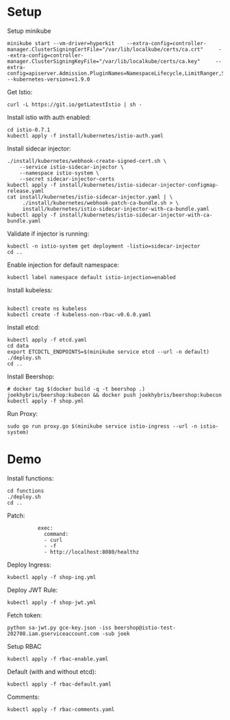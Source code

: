 # Setup

Setup minikube 

```
minikube start --vm-driver=hyperkit    --extra-config=controller-manager.ClusterSigningCertFile="/var/lib/localkube/certs/ca.crt"     --extra-config=controller-manager.ClusterSigningKeyFile="/var/lib/localkube/certs/ca.key"     --extra-config=apiserver.Admission.PluginNames=NamespaceLifecycle,LimitRanger,ServiceAccount,PersistentVolumeLabel,DefaultStorageClass,DefaultTolerationSeconds,MutatingAdmissionWebhook,ValidatingAdmissionWebhook,ResourceQuota     --kubernetes-version=v1.9.0
```

Get Istio:
```
curl -L https://git.io/getLatestIstio | sh -
```

Install istio with auth enabled:
```
cd istio-0.7.1
kubectl apply -f install/kubernetes/istio-auth.yaml
```

Install sidecar injector:
```
./install/kubernetes/webhook-create-signed-cert.sh \
    --service istio-sidecar-injector \
    --namespace istio-system \
    --secret sidecar-injector-certs
kubectl apply -f install/kubernetes/istio-sidecar-injector-configmap-release.yaml
cat install/kubernetes/istio-sidecar-injector.yaml | \
     ./install/kubernetes/webhook-patch-ca-bundle.sh > \
     install/kubernetes/istio-sidecar-injector-with-ca-bundle.yaml
kubectl apply -f install/kubernetes/istio-sidecar-injector-with-ca-bundle.yaml
```

Validate if injector is running:
```
kubectl -n istio-system get deployment -listio=sidecar-injector
cd ..
```

Enable injection for default namespace:
```
kubectl label namespace default istio-injection=enabled
```

Install kubeless:
```

kubectl create ns kubeless
kubectl create -f kubeless-non-rbac-v0.6.0.yaml 
```

Install etcd:
``` 
kubectl apply -f etcd.yaml
cd data
export ETCDCTL_ENDPOINTS=$(minikube service etcd --url -n default)
./deploy.sh
cd ..
```



Install Beershop:
```
# docker tag $(docker build -q -t beershop .) joekhybris/beershop:kubecon && docker push joekhybris/beershop:kubecon
kubectl apply -f shop.yml
```

Run Proxy:
```
sudo go run proxy.go $(minikube service istio-ingress --url -n istio-system)
```








# Demo

Install functions:
```
cd functions
./deploy.sh
cd ..
```

Patch:
```
          exec:
            command:
            - curl
            - -f
            - http://localhost:8080/healthz
```

Deploy Ingress:
```
kubectl apply -f shop-ing.yml
```

Deploy JWT Rule:
```
kubectl apply -f shop-jwt.yml
```

Fetch token:
```
python sa-jwt.py gce-key.json -iss beershop@istio-test-202708.iam.gserviceaccount.com -sub joek
```

Setup RBAC
```
kubectl apply -f rbac-enable.yaml
```

Default (with and without etcd):
```
kubectl apply -f rbac-default.yaml
```

Comments:
```
kubectl apply -f rbac-comments.yaml
```
